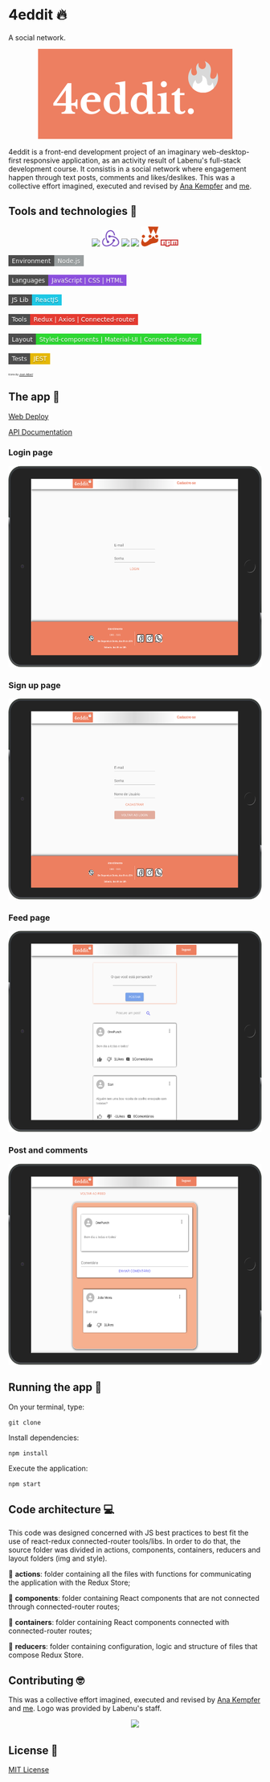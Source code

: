 
# 4eddit :fire:
A social network.

<p align="center">
<img src="https://github.com/Meira-JH/4eddit/blob/master/src/img/logo.png"/>
</p>

4eddit is a front-end development project of an imaginary web-desktop-first responsive application, as an activity result of Labenu's full-stack development course. It consistis in a social network where engagement happen through text posts, comments and likes/deslikes. This was a collective effort imagined, executed and revised by [Ana Kempfer](https://github.com/skempfer) and [me](https://github.com/Meira-JH).


## Tools and technologies :wrench:


<p align="center">
<img width="40px" src="https://cdn.iconscout.com/icon/free/png-256/nodejs-2-226035.png"/>
<img width="35px" src="https://github.com/MarioTerron/logo-images/blob/master/logos/redux.png"/>
<img width="35px" src="https://raw.githubusercontent.com/jalbertsr/logo-badge-images/master/img/react_logo.png"/>
<img width="35px" src="http://3con14.biz/code/_data/js/intro/js-logo.png"/>
<img width="35px" src="https://github.com/MarioTerron/logo-images/blob/master/logos/jest.png"/>
<img width="35px" src="https://github.com/MarioTerron/logo-images/blob/master/logos/npm.png"/>
</p>


<p>
<img height="22px" src="https://github.com/Meira-JH/futureEats/blob/master/futureEats/src/imgs/EnvironmentNodejs.png"/>
</p>
<p>
<img height="22px" src="https://github.com/Meira-JH/futureEats/blob/master/futureEats/src/imgs/languages.png"/>
</p>
<p>
<img height="22px" src="https://github.com/Meira-JH/futureEats/blob/master/futureEats/src/imgs/JSLibReactJS.png"/>
</p>
<p>
<img height="22px" src="https://github.com/Meira-JH/futureEats/blob/master/futureEats/src/imgs/tools.png"/>
</p>
<p>
<img height="22px" src="https://github.com/Meira-JH/futureEats/blob/master/futureEats/src/imgs/layout.png"/>
</p>
<p>
<img height="22px" src="https://github.com/Meira-JH/futureEats/blob/master/futureEats/src/imgs/jest.png"/>
</p>


<p  style="font-size:5px; text-align:left">
<i>Icons by <a href="https://github.com/jalbertsr/logo-badge-images">Joan Albert</a></i>
</p>


## The app  :iphone:

[Web Deploy](https://four-eddit.web.app/)

[API Documentation](https://documenter.getpostman.com/view/674905/SzYXXKEE?version=latest#08adf102-4d87-4f70-9dc3-b3c321b29739)

### Login page


<p align="center">
<img height="400px" src="https://github.com/Meira-JH/4eddit/blob/master/src/img/localhost_3000_(iPad)%20(4).png"/>
</p>

### Sign up page

<p align="center">
<img height="400px" src="https://github.com/Meira-JH/4eddit/blob/master/src/img/localhost_3000_(iPad)%20(2).png"/>
</p>


### Feed page

<p align="center">
<img height="400px" src="https://github.com/Meira-JH/4eddit/blob/master/src/img/localhost_3000_(iPad).png"/>
</p>

### Post and comments

<p align="center">
<img height="400px" src="https://github.com/Meira-JH/4eddit/blob/master/src/img/localhost_3000_feed(iPad).png"/>
</p>

## Running the app :running:

On your terminal, type:

```
git clone 
```

Install dependencies:
```
npm install
```

Execute the application:
```
npm start 
```

## Code architecture :computer:

This code was designed concerned with JS best practices to best fit the use of react-redux connected-router tools/libs. In order to do that, the source folder was divided in actions, components, containers, reducers and layout folders (img and style).

:small_blue_diamond: **actions**: folder containing all the files with functions for communicating the application with the Redux Store;

:small_blue_diamond: **components**: folder containing React components that are not connected through connected-router routes;

:small_blue_diamond: **containers**: folder containing React components connected with connected-router routes;

:small_blue_diamond: **reducers**: folder containing configuration, logic and structure of files that compose Redux Store.

## Contributing :nerd_face:
This was a collective effort imagined, executed and revised by [Ana Kempfer](https://github.com/skempfer) and [me](https://github.com/Meira-JH). Logo was provided by Labenu's staff.

<p align="center">
<img src="https://uploads-ssl.webflow.com/5e790d30d198385b09366d8f/5eb17dfd4a07be86d2b8951e_Labenu_principal_slogan.png"/>
</p>

## License :page_facing_up:
[MIT License](https://choosealicense.com/licenses/mit/)
